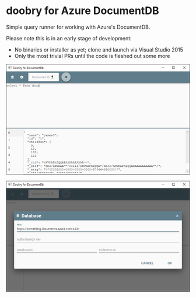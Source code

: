 # doobry for Azure DocumentDB

Simple query runner for working with Azure's DocumentDB.

Please note this is in an early stage of development:

* No binaries or installer as yet; clone and launch via Visual Studio 2015
* Only the most trivial PRs until the code is fleshed out some more

![Alt text](docs/main-window.png "Main Window")

![Alt text](docs/settings-database.png "Database Settings")
